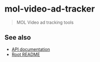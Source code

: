 # mol-video-ad-tracker

> MOL Video ad tracking tools

## See also
* [API documentation](../../docs/vast-tracker-API.md)
* [Root README](../../README.md)